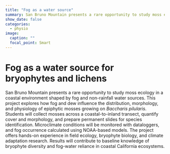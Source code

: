 ```yaml
---
title: "Fog as a water source"
summary: San Bruno Mountain presents a rare opportunity to study moss ecology in a coastal environment shaped by fog and non-rainfall water sources. This project explores how fog and dew influence the distribution, morphology, and physiology of epiphytic mosses growing on Baccharis pilularis.
show_date: false
categories:
  - physio
image:
  caption: ""
  focal_point: Smart
---
```

# Fog as a water source for bryophytes and lichens

San Bruno Mountain presents a rare opportunity to study moss ecology in a coastal environment shaped by fog and non-rainfall water sources. This project explores how fog and dew influence the distribution, morphology, and physiology of epiphytic mosses growing on *Baccharis pilularis*. Students will collect mosses across a coastal-to-inland transect, quantify cover and morphology, and prepare permanent slides for species identification. Microclimate conditions will be monitored with dataloggers, and fog occurrence calculated using NOAA-based models. The project offers hands-on experience in field ecology, bryophyte biology, and climate adaptation research. Results will contribute to baseline knowledge of bryophyte diversity and fog-water reliance in coastal California ecosystems.
